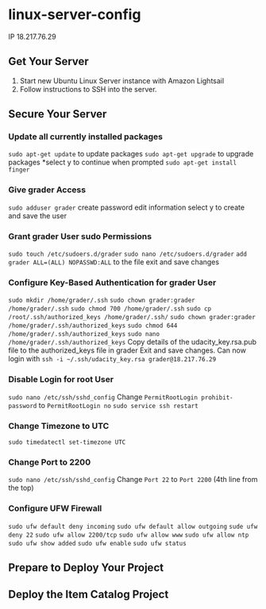 # linux-server-config

IP 18.217.76.29

## Get Your Server
1. Start new Ubuntu Linux Server instance with Amazon Lightsail
2. Follow instructions to SSH into the server.

## Secure Your Server
### Update all currently installed packages
`sudo apt-get update` to update packages
`sudo apt-get upgrade` to upgrade packages
*select y to continue when prompted
`sudo apt-get install finger`

### Give grader Access
`sudo adduser grader`
create password
edit information
select y to create and save the user

### Grant grader User sudo Permissions
`sudo touch /etc/sudoers.d/grader`
`sudo nano /etc/sudoers.d/grader`
`add grader ALL=(ALL) NOPASSWD:ALL` to the file
exit and save changes

### Configure Key-Based Authentication for grader User
`sudo mkdir /home/grader/.ssh`
`sudo chown grader:grader /home/grader/.ssh`
`sudo chmod 700 /home/grader/.ssh`
`sudo cp /root/.ssh/authorized_keys /home/grader/.ssh/`
`sudo chown grader:grader /home/grader/.ssh/authorized_keys`
`sudo chmod 644 /home/grader/.ssh/authorized_keys`
`sudo nano /home/grader/.ssh/authorized_keys`
Copy details of the udacity_key.rsa.pub file to the authorized_keys file in grader
Exit and save changes.
Can now login with `ssh -i ~/.ssh/udacity_key.rsa grader@18.217.76.29`

### Disable Login for root User
`sudo nano /etc/ssh/sshd_config`
Change `PermitRootLogin prohibit-password` to `PermitRootLogin no`
`sudo service ssh restart`

### Change Timezone to UTC
`sudo timedatectl set-timezone UTC`

### Change Port to 2200
`sudo nano /etc/ssh/sshd_config`
Change `Port 22` to `Port 2200` (4th line from the top)

### Configure UFW Firewall
`sudo ufw default deny incoming`
`sudo ufw default allow outgoing`
`sude ufw deny 22`
`sudo ufw allow 2200/tcp`
`sudo ufw allow www`
`sudo ufw allow ntp`
`sudo ufw show added`
`sudo ufw enable`
`sudo ufw status`

## Prepare to Deploy Your Project

## Deploy the Item Catalog Project
